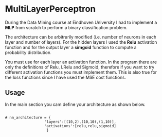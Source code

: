 # MultiLayerPerceptron
During the Data Mining course at Eindhoven University I had to implement a **MLP** from scratch to perform a binary classification problem.


The architecture can be arbitrarily modified (i.e. number of neurons in each layer and number of layers).
For the hidden layers I used the **Relu** activation function and for the output layer a **simgoid** function to compute a probability distribution.

You must use for each layer an activation function. 
In the program there are only the definitions of Relu, LRelu and Sigmoid, therefore if you want to try different activation functions you must implement them.
This is also true for the loss functions since I have used the MSE cost functions.

## Usage

In the main section you cam define your architecture as shown below.
  
<pre><code class="python">
# nn_architecture = {
                  'layers':[(10,2),(10,10),(1,10)],
                  'activations':[relu,relu,sigmoid]
                   }
</code></pre>



